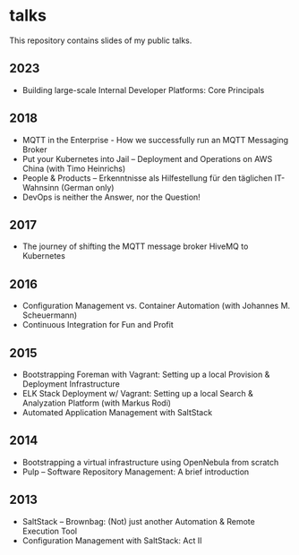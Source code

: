 # talks

This repository contains slides of my public talks.

## 2023

* Building large-scale Internal Developer Platforms: Core Principals

## 2018

* MQTT in the Enterprise - How we successfully run an MQTT Messaging Broker
* Put your Kubernetes into Jail – Deployment and Operations on AWS China (with Timo Heinrichs)
* People & Products – Erkenntnisse als Hilfestellung für den täglichen IT-Wahnsinn (German only)
* DevOps is neither the Answer, nor the Question!

## 2017

* The journey of shifting the MQTT message broker HiveMQ to Kubernetes

## 2016

* Configuration Management vs. Container Automation (with Johannes M. Scheuermann)
* Continuous Integration for Fun and Profit

## 2015

* Bootstrapping Foreman with Vagrant: Setting up a local Provision & Deployment Infrastructure
* ELK Stack Deployment w/ Vagrant: Setting up a local Search & Analyzation Platform (with Markus Rodi)
* Automated Application Management with SaltStack

## 2014

* Bootstrapping a virtual infrastructure using OpenNebula from scratch
* Pulp – Software Repository Management: A brief introduction

## 2013

* SaltStack – Brownbag: (Not) just another Automation & Remote Execution Tool
* Configuration Management with SaltStack: Act II
